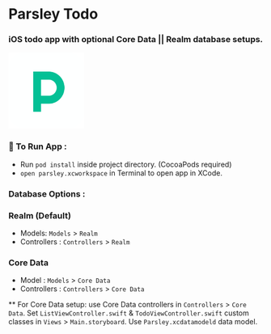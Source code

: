#  Parsley Todo

### iOS todo app with optional Core Data || Realm database setups.

<img src="Parsley/Assets.xcassets/parsley_logo.imageset/parsley_logo.png" alt="Parsley Todo App Icon" width="150" height="150"/>

### **🌱 To Run App :** 
- Run `pod install` inside project directory. (CocoaPods required)
- `open parsley.xcworkspace` in Terminal to open app in XCode.

### **Database Options :**

### Realm (Default)

- Models: `Models` > `Realm`
- Controllers : `Controllers` > `Realm`

### Core Data

- Model : `Models` > `Core Data`
- Controllers : `Controllers` > `Core Data`

** For Core Data setup: use Core Data controllers in `Controllers` > `Core Data`. Set `ListViewController.swift` & `TodoViewController.swift` custom classes in `Views` > `Main.storyboard`. Use `Parsley.xcdatamodeld` data model.

